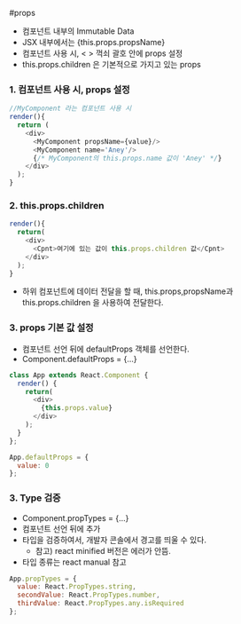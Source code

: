 #props

- 컴포넌트 내부의 Immutable Data
- JSX 내부에서는 {this.props.propsName}
- 컴포넌트 사용 시, < > 꺽쇠 괄호 안에 props 설정
- this.props.children 은 기본적으로 가지고 있는 props

### 1. 컴포넌트 사용 시, props 설정
```javascript
//MyComponent 라는 컴포넌트 사용 시
render(){
  return (
    <div>
      <MyComponent propsName={value}/>
      <MyComponent name='Aney'/>
      {/* MyComponent의 this.props.name 값이 'Aney' */}
    </div>
  );
}
```

### 2. this.props.children
```javascript
render(){
  return(
    <div>
      <Cpnt>여기에 있는 값이 this.props.children 값</Cpnt>
    </div>
  );
}
```

- 하위 컴포넌트에 데이터 전달을 할 때,
  this.props,propsName과 this.props.children 을 사용하여 전달한다.
  
### 3. props 기본 값 설정
- 컴포넌트 선언 뒤에 defaultProps 객체를 선언한다.
- Component.defaultProps = {...}
```javascript
class App extends React.Component {
  render() {
    return(
      <div>
        {this.props.value}
      </div>
    );
  }
};

App.defaultProps = {
  value: 0
};
```

### 3. Type 검증
- Component.propTypes = {...}
- 컴포넌트 선언 뒤에 추가
- 타입을 검증하여서, 개발자 콘솔에서 경고를 띄울 수 있다.
  - 참고) react minified 버전은 에러가 안뜸.
- 타입 종류는 react manual 참고

```javascript
App.propTypes = {
  value: React.PropTypes.string,
  secondValue: React.PropTypes.number,
  thirdValue: React.PropTypes.any.isRequired
};
```

